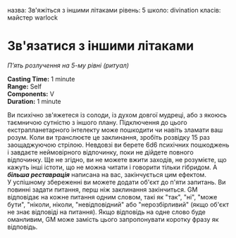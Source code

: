 назва: Зв'яжіться з іншими літаками рівень: 5 школо: divination класів: майстер warlock

# Зв'язатися з іншими літаками
_П’ять розлучення на 5-му рівні (ритуал)_

**Casting Time:** 1 minute    
**Range:** Self    
**Components:** V    
**Duration:** 1 minute

Ви психічно зв'яжетеся із солоди, із духом довгої мудреці, або з якоюсь таємничою сутністю з іншого плану. Підключення до цього екстрапланетарного інтелекту може пошкодити чи навіть зламати ваш розум. Коли ви транслюєте це заклинання, зробіть розвідку 15 раз заощаджуючою стрілою. Невдовзі ви берете 6d6 психічних пошкоджень і завдаєте неймовірного відпочинку, поки не дійдете повного відпочинку. Ще не згідно, ви не можете вжити заходів, не розумієте, що кажуть інші істоти, що не можна читати і говорити тільки гібридом. А **_більша реставрація_** написана на вас, закінчується цим ефектом.    
У успішному збереженні ви можете додати об'єкт до п'яти запитань. Ви повинні задати питання, перш ніж заклинання закінчиться. GM відповідає на кожне питання одним словом, такі як "так", "ні", "може бути", "ніколи, ніколи, "невідповідний" або "нерозбірливий" (якщо об'єкт не знає відповіді на питання). Якщо відповідь на одне слово буде оманливим, GM може замість цього запропонувати коротку фразу як відповідь. 